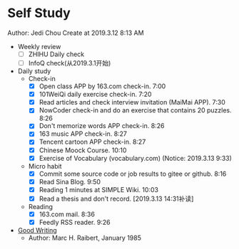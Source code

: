 # Self Study

Author: Jedi Chou
Create at 2019.3.12 8:13 AM

* Weekly review
  -[ ] ZHIHU Daily check
  -[ ] InfoQ check(从2019.3.1开始)

* Daily study
  * Check-in
    -[x] Open class APP by 163.com check-in. 7:00
    -[x] 101WeiQi daily exercise check-in. 7:20
    -[x] Read articles and check interview invitation (MaiMai APP). 7:30
    -[x] NowCoder check-in and do an exercise that contains 20 puzzles. 8:26
    -[x] Don't memorize words APP check-in. 8:26
    -[x] 163 music APP check-in. 8:27
    -[x] Tencent cartoon APP check-in. 8:27
    -[x] Chinese Moock Course. 10:10
    -[x] Exercise of Vocabulary (vocabulary.com) (Notice: 2019.3.13 9:33)

  * Micro habit
    -[x] Commit some source code or job results to gitee or github. 8:16
    -[x] Read Sina Blog. 9:50
    -[x] Reading 1 minutes at SIMPLE Wiki. 10:03
    -[x] Read a thesis and don't record. [2019.3.13 14:31补读]

  * Reading
    -[x] 163.com mail. 8:36
    -[x] Feedly RSS reader. 9:26

* [Good Writing](https://www.cs.cmu.edu/~pausch/Randy/Randy/raibert.htm)
  * Author: Marc H. Raibert, January 1985
